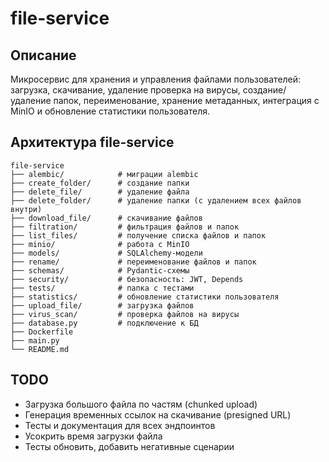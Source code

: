 # file-service

## Описание
Микросервис для хранения и управления файлами пользователей: загрузка, скачивание, удаление проверка на вирусы, создание/удаление папок, переименование, хранение метаданных, интеграция с MinIO и обновление статистики пользователя.

## Архитектура file-service
```
file-service
├── alembic/            # миграции alembic
├── create_folder/      # создание папки
├── delete_file/        # удаление файла
├── delete_folder/      # удаление папки (с удалением всех файлов внутри)
├── download_file/      # скачивание файлов
├── filtration/         # фильтрация файлов и папок
├── list_files/         # получение списка файлов и папок
├── minio/              # работа с MinIO
├── models/             # SQLAlchemy-модели
├── rename/             # переименование файлов и папок
├── schemas/            # Pydantic-схемы
├── security/           # безопасность: JWT, Depends
├── tests/              # папка с тестами
├── statistics/         # обновление статистики пользователя
├── upload_file/        # загрузка файлов
├── virus_scan/         # проверка файлов на вирусы
├── database.py         # подключение к БД
├── Dockerfile
├── main.py
└── README.md
```

## TODO
- Загрузка большого файла по частям (chunked upload)
- Генерация временных ссылок на скачивание (presigned URL)
- Тесты и документация для всех эндпоинтов
- Усокрить время загрузки файла
- Тесты обновить, добавить негативные сценарии